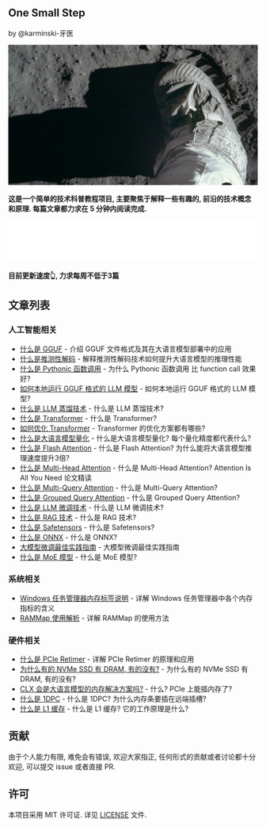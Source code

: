 One Small Step 
--------------

by @karminski-牙医

![one-small-step](assets/images/Apollo_11_mission_Buzz_Aldrins_boot_on_lunar_soil_2017_Bing_Wallpaper_1366x768.jpg)

**这是一个简单的技术科普教程项目, 主要聚焦于解释一些有趣的, 前沿的技术概念和原理. 每篇文章都力求在 5 分钟内阅读完成.**  


![Metrics](./assets/images/metrics-without-label.svg)  

**目前更新速度👆, 力求每周不低于3篇**

## 文章列表

### 人工智能相关
- [什么是 GGUF](20250113-what-is-gguf/what-is-gguf.md) - 介绍 GGUF 文件格式及其在大语言模型部署中的应用
- [什么是推测性解码](20250116-what-is-speculative-decoding/what-is-speculative-decoding.md) - 解释推测性解码技术如何提升大语言模型的推理性能
- [什么是 Pythonic 函数调用](20250117-what-is-pythonic-function-call/what-is-pythonic-function-call.md) - 为什么 Pythonic 函数调用 比 function call 效果好?
- [如何本地运行 GGUF 格式的 LLM 模型](20250122-how-to-run-gguf-LLM-model/how-to-run-gguf-LLM-model.md) - 如何本地运行 GGUF 格式的 LLM 模型?
- [什么是 LLM 蒸馏技术](20250123-what-is-LLM-distill/what-is-LLM-distill.md) - 什么是 LLM 蒸馏技术?
- [什么是 Transformer](20250126-what-is-transformer/what-is-transformer.md) - 什么是 Transformer?
- [如何优化 Transformer](20250127-how-to-optimize-transformer/how-to-optimize-transformer.md) - Transformer 的优化方案都有哪些?
- [什么是大语言模型量化](20250129-what-is-quantization-in-LLM/what-is-quantization-in-LLM.md) - 什么是大语言模型量化? 每个量化精度都代表什么?
- [什么是 Flash Attention](20250201-what-is-flash-attention/what-is-flash-attention.md) - 什么是 Flash Attention? 为什么能将大语言模型推理速度提升3倍?
- [什么是 Multi-Head Attention](20250202-what-is-multi-head-attention/what-is-multi-head-attention.md) - 什么是 Multi-Head Attention? Attention Is All You Need 论文精读
- [什么是 Multi-Query Attention](20250204-what-is-multi-query-attention/what-is-multi-query-attention.md) - 什么是 Multi-Query Attention?
- [什么是 Grouped Query Attention](20250205-what-is-gropued-query-attention/what-is-gropued-query-attention.md) - 什么是 Grouped Query Attention?
- [什么是 LLM 微调技术](20250208-what-is-LLM-fine-tuning/what-is-LLM-fine-tuning.md) - 什么是 LLM 微调技术?
- [什么是 RAG 技术](20250209-what-is-RAG/what-is-RAG.md) - 什么是 RAG 技术?
- [什么是 Safetensors](20250210-what-is-safetensors/what-is-safetensors.md) - 什么是 Safetensors?
- [什么是 ONNX](20250211-what-is-onnx/what-is-onnx.md) - 什么是 ONNX?
- [大模型微调最佳实践指南](20250210-LLM-fine-tuning-summary/LLM-fine-tuning-summary.md) - 大模型微调最佳实践指南
- [什么是 MoE 模型](20250217-what-is-MoE/what-is-MoE-model.md) - 什么是 MoE 模型?


### 系统相关
- [Windows 任务管理器内存标签说明](20250104-windows-task-manager-memory-tab-description/windows-task-manager-memory-tab-description.md) - 详解 Windows 任务管理器中各个内存指标的含义
- [RAMMap 使用解析](20250128-rammap-description/rammap-description.md) - 详解 RAMMap 的使用方法

### 硬件相关
- [什么是 PCIe Retimer](20250119-what-is-pcie-retimer/what-is-pcie-retimer.md) - 详解 PCIe Retimer 的原理和应用
- [为什么有的 NVMe SSD 有 DRAM, 有的没有?](20250124-why-some-NVMe-SSD-have-DRAM-and-some-are-not/why-some-NVMe-SSD-have-DRAM-and-some-are-not.md) - 为什么有的 NVMe SSD 有 DRAM, 有的没有?
- [CLX 会是大语言模型的内存解决方案吗?](20250125-does-CXL-will-be-LLM-memory-solution/does-CXL-will-be-LLM-memory-solution.md) - 什么? PCIe 上能插内存了?
- [什么是 1DPC](20250131-what-is-1DPC/what-is-1DPC.md) - 什么是 1DPC? 为什么内存条要插在远端插槽?
- [什么是 L1 缓存](20250206-what-is-L1-cache/what-is-L1-cache.md) - 什么是 L1 缓存? 它的工作原理是什么?
  
## 贡献

由于个人能力有限, 难免会有错误, 欢迎大家指正, 任何形式的贡献或者讨论都十分欢迎, 可以提交 issue 或者直接 PR.

## 许可

本项目采用 MIT 许可证. 详见 [LICENSE](LICENSE) 文件. 

